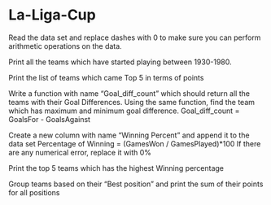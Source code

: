 # La-Liga-Cup
Read the data set and replace dashes with 0 to make sure you can perform arithmetic operations on the data.

Print all the teams which have started playing between 1930-1980.

Print the list of teams which came Top 5 in terms of points 

Write a function with name “Goal_diff_count” which should return all the teams with their Goal Differences. Using the same function, find the team which has maximum and minimum goal difference. 
Goal_diff_count = GoalsFor - GoalsAgainst

Create a new column with name “Winning Percent” and append it to the data set
Percentage of Winning = (GamesWon / GamesPlayed)*100
If there are any numerical error, replace it with 0%

Print the top 5 teams which has the highest Winning percentage

Group teams based on their “Best position” and print the sum of their points for all positions
